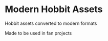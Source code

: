 # Modern Hobbit Assets
 Hobbit assets converted to modern formats
 
 Made to be used in fan projects
